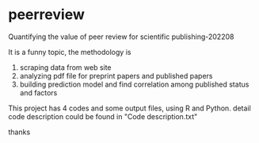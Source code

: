 # peerreview
Quantifying the value of peer review for scientific publishing-202208

It is a funny topic, the methodology is 
1) scraping data from web site
2) analyzing pdf file for preprint papers and published papers
3) building prediction model and find correlation among published status and factors

This project has 4 codes and some output files, using R and Python.
detail code description could be found in "Code description.txt"

thanks 

